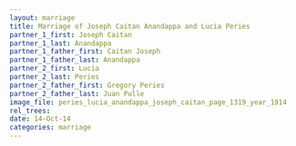 ```yaml
---
layout: marriage
title: Marriage of Joseph Caitan Anandappa and Lucia Peries
partner_1_first: Joseph Caitan
partner_1_last: Anandappa
partner_1_father_first: Caitan Joseph
partner_1_father_last: Anandappa
partner_2_first: Lucia
partner_2_last: Peries
partner_2_father_first: Gregory Peries
partner_2_father_last: Juan Pulle
image_file: peries_lucia_anandappa_joseph_caitan_page_1319_year_1914
rel_trees:
date: 14-Oct-14
categories: marriage
---
```


